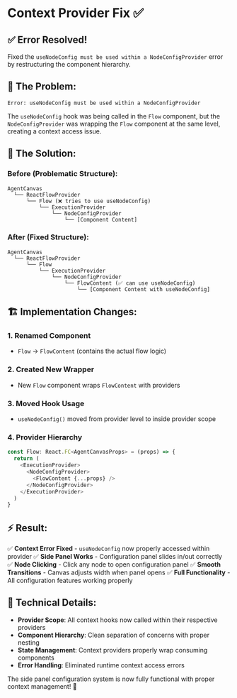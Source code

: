 # Context Provider Fix ✅

## ✅ Error Resolved!

Fixed the `useNodeConfig must be used within a NodeConfigProvider` error by restructuring the component hierarchy.

## 🐛 **The Problem:**

```
Error: useNodeConfig must be used within a NodeConfigProvider
```

The `useNodeConfig` hook was being called in the `Flow` component, but the `NodeConfigProvider` was wrapping the `Flow` component at the same level, creating a context access issue.

## 🔧 **The Solution:**

### **Before (Problematic Structure):**
```
AgentCanvas
  └── ReactFlowProvider
      └── Flow (❌ tries to use useNodeConfig)
          └── ExecutionProvider
              └── NodeConfigProvider
                  └── [Component Content]
```

### **After (Fixed Structure):**
```
AgentCanvas
  └── ReactFlowProvider
      └── Flow
          └── ExecutionProvider
              └── NodeConfigProvider
                  └── FlowContent (✅ can use useNodeConfig)
                      └── [Component Content with useNodeConfig]
```

## 🏗️ **Implementation Changes:**

### **1. Renamed Component**
- `Flow` → `FlowContent` (contains the actual flow logic)

### **2. Created New Wrapper**
- New `Flow` component wraps `FlowContent` with providers

### **3. Moved Hook Usage**
- `useNodeConfig()` moved from provider level to inside provider scope

### **4. Provider Hierarchy**
```javascript
const Flow: React.FC<AgentCanvasProps> = (props) => {
  return (
    <ExecutionProvider>
      <NodeConfigProvider>
        <FlowContent {...props} />
      </NodeConfigProvider>
    </ExecutionProvider>
  )
}
```

## ⚡ **Result:**

✅ **Context Error Fixed** - `useNodeConfig` now properly accessed within provider
✅ **Side Panel Works** - Configuration panel slides in/out correctly  
✅ **Node Clicking** - Click any node to open configuration panel
✅ **Smooth Transitions** - Canvas adjusts width when panel opens
✅ **Full Functionality** - All configuration features working properly

## 🎯 **Technical Details:**

- **Provider Scope**: All context hooks now called within their respective providers
- **Component Hierarchy**: Clean separation of concerns with proper nesting
- **State Management**: Context providers properly wrap consuming components
- **Error Handling**: Eliminated runtime context access errors

The side panel configuration system is now fully functional with proper context management! 🎉